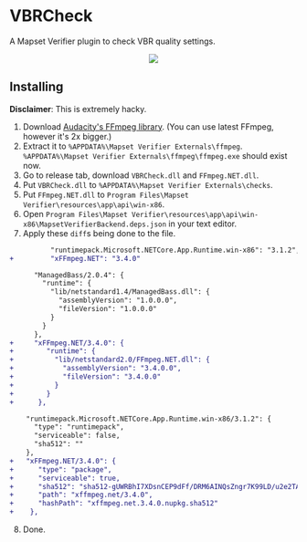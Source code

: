 # VBRCheck
A Mapset Verifier plugin to check VBR quality settings.

<p align="center"><img src="https://cdn.discordapp.com/attachments/745940041963929651/746284182786932816/unknown.png"></img></p>

## Installing
**Disclaimer**: This is extremely hacky.

1. Download [Audacity's FFmpeg library](https://manual.audacityteam.org/man/faq_installing_the_ffmpeg_import_export_library.html). (You can use latest FFmpeg, however it's 2x bigger.)
2. Extract it to `%APPDATA%\Mapset Verifier Externals\ffmpeg`. `%APPDATA%\Mapset Verifier Externals\ffmpeg\ffmpeg.exe` should exist now.
3. Go to release tab, download `VBRCheck.dll` and `FFmpeg.NET.dll`.
4. Put `VBRCheck.dll` to `%APPDATA%\Mapset Verifier Externals\checks`.
5. Put `FFmpeg.NET.dll` to `Program Files\Mapset Verifier\resources\app\api\win-x86`.
6. Open `Program Files\Mapset Verifier\resources\app\api\win-x86\MapsetVerifierBackend.deps.json` in your text editor.
7. Apply these `diff`s being done to the file.
```diff
          "runtimepack.Microsoft.NETCore.App.Runtime.win-x86": "3.1.2",
+         "xFFmpeg.NET": "3.4.0"
```

```diff
      "ManagedBass/2.0.4": {
        "runtime": {
          "lib/netstandard1.4/ManagedBass.dll": {
            "assemblyVersion": "1.0.0.0",
            "fileVersion": "1.0.0.0"
          }
        }
      },
+     "xFFmpeg.NET/3.4.0": {
+        "runtime": {
+          "lib/netstandard2.0/FFmpeg.NET.dll": {
+            "assemblyVersion": "3.4.0.0",
+            "fileVersion": "3.4.0.0"
+          }
+        }
+      },
```

```diff
    "runtimepack.Microsoft.NETCore.App.Runtime.win-x86/3.1.2": {
      "type": "runtimepack",
      "serviceable": false,
      "sha512": ""
    },
+   "xFFmpeg.NET/3.4.0": {
+      "type": "package",
+      "serviceable": true,
+      "sha512": "sha512-gUWRBhI7XDsnCEP9dFf/DRM6AINQsZngr7K99LD/u2e2TAOCg152ntquLbhplyXjRczu9Ytm87a5EdS9G5Dqzw==",
+      "path": "xffmpeg.net/3.4.0",
+      "hashPath": "xffmpeg.net.3.4.0.nupkg.sha512"
+    },
```
8. Done.
